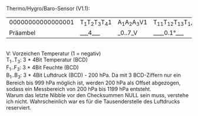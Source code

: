 Thermo/Hygro/Baro-Sensor (V1.1):  
  
    
    

<table cellspacing="2" cellpadding="2" border="0">
<tr>
	<td align="center" valign="top">00000000000000001</td>
	<td>T<SUB>1</SUB>T<SUB>2</SUB>T<SUB>3</SUB>T<SUB>4</SUB>1</td>
	<td>A<SUB>1</SUB>A<SUB>2</SUB>A<SUB>3</SUB>V1</td>
	<td>T<SUB>11</SUB>T<SUB>12</SUB>T<SUB>13</SUB>T<SUB>14</SUB>1</td>
	<td>T<SUB>21</SUB>T<SUB>22</SUB>T<SUB>23</SUB>T<SUB>24</SUB>1</td>
	<td>T<SUB>31</SUB>T<SUB>32</SUB>T<SUB>33</SUB>T<SUB>34</SUB>1</td>
	<td>F<SUB>11</SUB>F<SUB>12</SUB>F<SUB>13</SUB>F<SUB>14</SUB>1</td>
	<td>F<SUB>21</SUB>F<SUB>22</SUB>F<SUB>23</SUB>F<SUB>24</SUB>1</td>
	<td>F<SUB>31</SUB>F<SUB>32</SUB>F<SUB>33</SUB>F<SUB>34</SUB>1</td>
	<td>B<SUB>11</SUB>B<SUB>12</SUB>B<SUB>13</SUB>B<SUB>14</SUB>1</td>
	<td>B<SUB>21</SUB>B<SUB>22</SUB>B<SUB>23</SUB>B<SUB>24</SUB>1</td>
	<td>B<SUB>31</SUB>B<SUB>32</SUB>B<SUB>33</SUB>B<SUB>34</SUB>1</td>
	<td>N<SUB>1</SUB>N<SUB>2</SUB>N<SUB>3</SUB>N<SUB>4</SUB>1</td>
	<td>Q<SUB>1</SUB>Q<SUB>2</SUB>Q<SUB>3</SUB>Q<SUB>4</SUB>1</td>
</tr>
<tr>
	<td>Präambel</td>
	<td>___4___</td>
	<td>_0..7_V</td>
	<td>____0.1°___</td>
	<td>____1°_____</td>
	<td>____10°____</td>
	<td>____0.1%___</td>
	<td>____1%_____</td>
	<td>____10%____</td>
	<td>____1 hPa__</td>
	<td>___10 hPa__</td>
	<td>__100 hPa__</td>
	<td>__Null__</td>
	<td>_Check_</td>
</tr>
</table>
</P>

<P><br>V: Vorzeichen Temperatur (1 = negativ)<br>
T<SUB>1</SUB>..T<SUB>3</SUB>: 3 * 4Bit Temperatur (BCD)<br>
F<SUB>1</SUB>..F<SUB>3</SUB>: 3 * 4Bit Feuchte (BCD)<br>
B<SUB>1</SUB>..B<SUB>3</SUB>: 3 * 4Bit Luftdruck (BCD) - 200 hPa. Da mit 3 BCD-Ziffern nur ein Bereich bis 999 hPa möglich ist, werden 200 hPa als Offset abgezogen, sodass ein Messbereich von 200 hPa bis 1199 hPa entsteht.<br>
Warum das letzte Nibble vor den Checksummen NULL sein muss, verstehe ich nicht. Wahrscheinlich war es für die Tausenderstelle des Luftdrucks reserviert.</P></tt>
